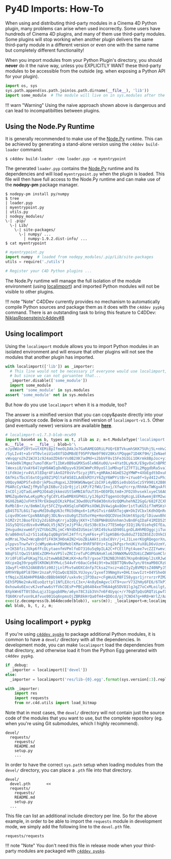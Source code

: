 # Py4D Imports: How-To

When using and distributing third-party modules in a Cinema 4D Python plugin,
many problems can arise when used incorrectly. Some users have hundreds of
Cinema 4D plugins, and many of them use third-party modules. Some plugins will
stop working when another plugin delivers the same third-party module in a
different version or even one with the same name but completely different
functionality!

When you import modules from your Python Plugin's directory, you should
**never** do it the naive way, unless you EXPLICITLY WANT these third-party
modules to be accessible from the outside (eg. when exposing a Python API
for your plugin).

```python
import os, sys
sys.path.append(os.path.join(os.path.dirname(__file__), 'lib'))
import some_module  # The module will live on in sys.modules after the plugin finished loading
```

!!! warn "Warning"
    Using the naive approach shown above is dangerous and can lead to
    incompatibilties between plugins.

## Using the Node.Py Runtime

It is generally recommended to make use of the [Node.Py] runtime. This can
be achieved by generating a stand-alone version using the `c4ddev build-loader`
command.

    $ c4ddev build-loader -cmo loader.pyp -e myentrypoint

The generated `loader.pyp` contains the [Node.Py] runtime and its dependencies
and will load `myentrypoint.py` when the plugin is loaded. This file will then
have full access to the Node.Py runtime and can make use of the **nodepy-pm**
package manager.

  [Node.Py]: https://github.com/nodepy/nodepy

    $ nodepy-pm install py/numpy
    $ tree
    | loader.pyp
    | myentrypoint.py
    | utils.py
    | nodepy_modules/
    \-| .pip/
      \-| Lib/
        \-| site-packages/
          \-| numpy/ ...
            | numpy-1.9.2.dist-info/ ...
    $ cat myentrypoint

```python
# myentrypoint.py
import numpy  # loaded from nodepy_modules/.pip/Lib/site-packages
utils = require('./utils')

# Register your C4D Python plugins ...
```

The Node.Py runtime will manage the full isolation of the module environment
(using [localimport][]) and imported Python modules will not be visible to
other plugins.

!!! note "Note"
    C4DDev currently provides no mechanism to automatically compile Python sources
    and package them as it does with the `c4ddev pypkg` command. There is an
    outstanding task to bring this feature to C4DDev:
    [NiklasRosenstein/c4ddev#8](https://github.com/NiklasRosenstein/c4ddev/issues/8)

## Using localimport

  [localimport]: https://github.com/NiklasRosenstein/py-localimport

Using the `localimport` module allows you to import Python modules in an
isolated environment and will ensure that other plugins will not see the
modules that another plugin has imported.

```python
with localimport(['lib']) as _importer:
  # This line would not be necessary if everyone would use localimport,
  # but since we can not garuantee that...
  _importer.disable(['some_module'])
  import some_module
  assert 'some_module' in sys.modules
assert 'some_module' not in sys.modules
```

But how do you use `localimport` when it is a module, too?

The answer is a minified version that you can copy&paste directly into your
plugins source code. Below is a minified version of `localimport-v1.5`. Other
(and eventually newer) versions are available [**here**][1].

  [1]: https://gist.github.com/NiklasRosenstein/f5690d8f36bbdc8e5556

```python
# localimport-v1.7.3-blob-mcw99
import base64 as b, types as t, zlib as z; m=t.ModuleType('localimport');
m.__file__ = __file__; blob=b'\
eJydWUuP20YSvutXEMiBpIfmeOLDAkJo7GaRAMEGORiLPUQrEBTVkumhSKK75Uhj5L+nHv2iSNpyfBiTXY+uqq76qpoqy+qsP\
/SyLIv4t+a5rVT0vleiU1o0XfSDdM8dEf95PFVNm9f96V28KstPQqqm71D4Kf9H/jZeNaehlzqq++Fqn49tv7PPvbJPw/PxrJ\
vWvqqro2hZ1WJX1c924aUZDk0rVs0B2XK7adMd+s2bbVF8v15Fe3GIGi1OKrmk8BpJoc+yiy45L6aOQy5xScspWiWWNbaN0ol\
Te4de0klMqmz7umoTdKarTiIbKv0B9aGMXSx6leN6Xu0U/u+4YatDLyNcK/E9gvOxCnBPR5hocBRQETVkiDrvRsozz4O6rAP/\
lWexsi8/VxAY64lVgH9AWIqOvNDyyv63SHCWmPcR9yoSl1oMOvpf1Z7FT1L2MggdbRa5va1C1Fif5b6REcSi67Wl5EpXUqs/G\
tiFdkUejrv4VLXlEDqr4FiAnO2F0sVvfScyzjRFL+gHRAmJ4GmES2gYMWP+4XbEgdtbDxuF2v1heVdWERoV9YPovAWxjFMotc\
OAfHisTbcXl6xtOjpX0Z1PQlYaFA58ILAdEkM3YzY6ZgY6WPYitBr+iYuo0f+Syd4I2vPhiXZNidekPqljXXk1gOH7ZEGKxLw\
U0Qoy9ADPSfxdnDrjkPbuzRqpxLJZ09KWGNwqeCibIXFi4yBDSie0sbGSxCz5Y990iX2B80Vz/YkEbo6kul6eKDk93QQ7qro9\
P6ARcCyYAmZjfMybTgkI6Bur2iQr0jjzliKP/F2fWU/Invj/XfwqYcrrp/RhHAxTWKgxAfQdMNmQI/MphbQ49XX1Y6XET/QIa\
InCDljzQTadLoHPQJO4aDjkkmsUStSmMNIAfUuT3S+OEOFDLtm8+JFO2XhvseklxyeCS6AOI2Sik3pFOtTQNjqJc7L8hbhAH3\
NMGZqu0eVwLeKypMcyfgCdYL4Sw0M8XGPHUi/y1J6pX2TqgenUc0gKcgLiEkAwemjBYM2watoUZGlpHgnvOFXN+cEJHo+F5fy\
9GX62bAQJxFHt97RrEkQepDIKzkP8aC3Owd0UzPk6W30nXx9zQQMuhehNZ2GgG/682FZCXhtrqVZIzBaLjZ4pGPtqAYV4GT4o\
RxMblB+r/e/8mNmlXyt5FCZYpvKHSqloFWDPksXOWLDV4wigAx8Omr1stTuKG5if7mMSKsVA38tcfxN3n6azQf+GmJuQc6FuJ\
gB4STG7L6Gi7apuMdI0uBgU63cfRU3dHqx6+1zMzGTvirdARXTojqW+DkIVCbxlKdhOQnRuyQ4QipkyM0jZZEyUaA9ZMC6UcG\
Lcqvd9CemrCpxN8AXq0j3DLNvvsUu0gtZSU5oYHq+HonOQCDVoe3kUmt6SpzQ/lDiuwvBhUgbwAY8F8AHDQmw2AZ1Zty1nMsG\
h1MZr2tJBoofEV2y2di6DhqKrrjaIQByjKKY+1Td8PNH8UGhnhmn3vBn0FqIDaF41MID52SyJYdKqdPNJcMbtzhoEAzmDXtMx\
1GSy5QtGzdUsv8vHMaOLV5jNZVjeJjPYAc/OzS3Bc83xz7TESm6gr3IQj1N/Oiehq9IfEa/1+3ML+fz5T7ticpD/s4tNV9Z9p\
2Hvgudmzxwm6fjVZYUbGZRLjmCrNYdDdIUSmielSRI49zkaSD90SLgnDLAHhMEOggcjiTuu0ammw1tBZIzIAYySQ5eaYdMN25\
0/aB60nUlu2r511oEApIqQBgVSHl24ffrLYymF6s+yFlSpHSB6rQu8duZ7IQZ8SEZcOVkCBVkLONL6uToKRTbvBUCcFJ5cjOU\
mdMraL7OwZ+WcqBnOfiFH3K3HOoAIN2+UoZBiAAktis8xC8Vr/j+LJ1LxerKUgRQegorXn//MYnyM13aS2ay3WeyyntfdKxFN\
plppvsTnwfwYr2cWMyoWv4nPBbMeblKMa+9hRF9F0Yz+Ing2kPgsrhnUKiYuX8LD6vUzmY/nxvu23YD0lpqDEciHfkhgMRhYo\
v+IK58fziJUkp6fFcDLytaenfmVPmlfoD7316u5q9pILA2C+FCEllPgt4uee7vcZZIYwmviIMWhuRQgnEsAa93grYHGbujntl\
N8qFSltQw15tA9ExZOM+hxVPSlvZRCIreTuPCdMVAHxKlo6J9NWXMwVOZU4iCZW0FGoHClmEmVkUjGL1gcLH+L3fwBJMTfAK7\
Xri0Fi0lwFUKag7SLn2tewWbBZHKzKX+Aofb7/gxoe7IN2NBJhhBS7Knp0nBGHpl2sXRJwQ3DcXGaQhz6QOHN6DhWPeoxN7oD\
HXcpxQq39rpqd9lKROWiRYMvLc544vFr60acCe94i9t+bw3EBTTQNv0w7yn/0tmaM98CRzUHXNh5+sHNA/6TH5RQWAdmTMzoY\
1QwyFl+8h52dA6BVbtz00JjLnlPhvtwUOXCdnfp7Cksa2Yxcz+abIIyZyBVMQtsZ40NPyJ5p00h0TRhFyNI6pFP0y+kQdKkIS\
6MYHYBp8Pl87DHr2nzaP/FQ1wQcQ3EDLYUJoyx/1yxef39NmgXv+DHLtswvIzt+O4YSheO8N1WRng+5mRDeA1EtiZafHJMyG4\
tfNqix2EAbHHPR8ABcdBBb9A9QF/uxkv9cjIP3Daz+cFgWuULM8FI58ygsr1jrrxrzrPZMZm+tlMVM1NoXreikjzHf515JpPN\
GEh5PDNe2nAvXEuoQzttpl1NfLEXcrLC3x+/4n8yEmAgvclXT9+uvrV732hHy6FE6/6TkP7qYHqxVYZ5bVDSpLbpQkaaejg5y\
0xhow4u6ExcvKJveFww6sYfVkCOEsP+PBCp86404xeTH6A4g65DV81lgJqZ7oCxMLoilgt/OPD7GUi9xTHYnm+FN3CxBrwwGH\
8XpkWn6TT8t5DuLqjz31gpqb8Me/a6yn78C3ib3Vn7n6F4Uyqc+/r70qD7pQsGRQTzLpwfXeLivm1f7YXM+IcXBTnsBhiX6Kk\
fQ60Krofvon9LAfvuo901Gq6npmsOjZBR8kHrQa0fH4+QDOcd/pj7CNO47g+HR8+WrlZ/AaI7XVw='
exec(z.decompress(b.b64decode(blob)), vars(m)); _localimport=m;localimport=getattr(m,"localimport")
del blob, b, t, z, m;
```

## Using localimport + pypkg

If you're using [`c4ddev pypkg`](../../cli#c4ddev-pypkg) to package additional Python
modules, it is common to have a `devel/` directory with all the dependencies.
In development mode, you can make `localimport` load the dependencies from
that directory, and otherwise load it from the Python Egg generated with
`c4ddev pypkg`.

```python
if _debug:
  _importer = localimport(['devel'])
else:
  _importer = localimport('res/lib-{0}.egg'.format(sys.version[:3].replace('.', '-')))

with _importer:
    import res
    import requests
    from nr.c4d.utils import load_bitmap
```

Note that in most cases, the `devel/` directory will not contain just the
source code of the modules that you want to use, but the complete repository
(eg. when you're using Git submodules, which I highly recommend).

    devel/
      requests/
        requests/
        README.md
        setup.py
        ...

In order to have the correct `sys.path` setup when loading modules from the
`devel/` directory, you can place a `.pth` file into that directory.

    devel/
      devel.pth       <<
      requests/
        requests/
        README.md
        setup.py
      ...

This file can list an additional include directory per line. So for the above
example, in order to be able to import the `requests` module in development mode,
we simply add the following line to the `devel.pth` file.

    requests/requests

!!! note "Note"
    You don't need this file in release mode when your third-party modules
    are packaged with [`c4ddev pypkg`](../../cli#c4ddev-pypkg).
